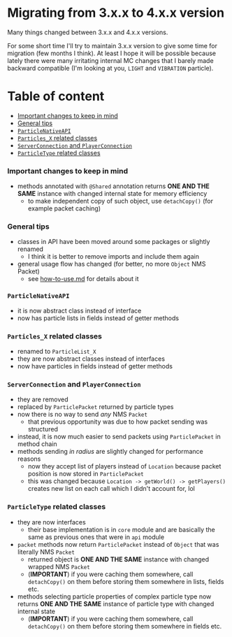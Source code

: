 # Migrating from 3.x.x to 4.x.x version
Many things changed between 3.x.x and 4.x.x versions.

For some short time I'll try to maintain 3.x.x version to give some time
for migration (few months I think).
At least I hope it will be possible because lately
there were many irritating internal MC changes that I barely
made backward compatible (I'm looking at you, `LIGHT` and `VIBRATION` particle). 

# Table of content
- [Important changes to keep in mind](#important-changes-to-keep-in-mind)
- [General tips](#general-tips)
- [`ParticleNativeAPI`](#particlenativeapi)
- [`Particles_X` related classes](#particles_x-related-classes)
- [`ServerConnection` and `PlayerConnection`](#serverconnection-and-playerconnection)
- [`ParticleType` related classes](#particletype-related-classes)

### Important changes to keep in mind
- methods annotated with `@Shared` annotation returns
  **ONE AND THE SAME** instance with changed internal state for memory efficiency
  - to make independent copy of such object, use 
    `detachCopy()` (for example packet caching)

### General tips
- classes in API have been moved around some packages or slightly renamed
  - I think it is better to remove imports and include them again
- general usage flow has changed (for better, no more `Object` NMS Packet)
  - see [how-to-use.md](how-to-use.md) for details about it
  
### `ParticleNativeAPI`
  - it is now abstract class instead of interface
  - now has particle lists in fields instead of getter methods

### `Particles_X` related classes
  - renamed to `ParticleList_X`
  - they are now abstract classes instead of interfaces
  - now have particles in fields instead of getter methods

### `ServerConnection` and `PlayerConnection`
  - they are removed
  - replaced by `ParticlePacket` returned by particle types
  - now there is no way to send *any* NMS `Packet`
    - that previous opportunity was due to how packet sending was structured
  - instead, it is now much easier to send packets
    using `ParticlePacket` in method chain
  - methods sending *in radius* are slightly changed for performance reasons
    - now they accept list of players instead of `Location`
      because packet position is now stored in `ParticlePacket`
    - this was changed because `Location -> getWorld() -> getPlayers()` creates new list 
      on each call which I didn't account for, lol
      
### `ParticleType` related classes
  - they are now interfaces
    - their base implementation is in `core` module and are
      basically the same as previous ones that were in `api` module
  - `packet` methods now return `ParticlePacket` instead of `Object`
    that was literally NMS `Packet`
    - returned object is **ONE AND THE SAME** instance with changed
      wrapped NMS `Packet`
    - (**IMPORTANT**) if you were caching them somewhere,
      call `detachCopy()` on them before storing them somewhere 
      in lists, fields etc.
  - methods selecting particle properties of complex particle type
    now returns **ONE AND THE SAME** instance of particle type
    with changed internal state
      - (**IMPORTANT**) if you were caching them somewhere,
        call `detachCopy()` on them before storing them somewhere in fields etc.
